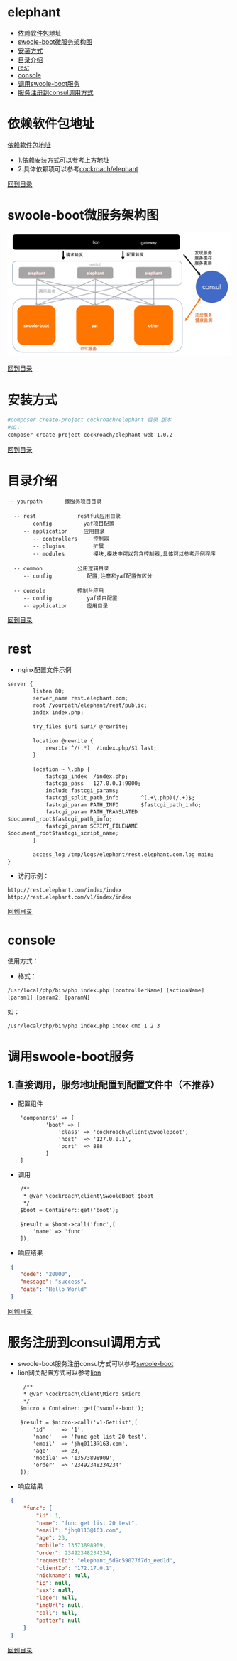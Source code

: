 elephant
=======

* [依赖软件包地址](#依赖软件包地址)
* [swoole-boot微服务架构图](#swoole-boot微服务架构图)
* [安装方式](#安装方式)
* [目录介绍](#目录介绍)
* [rest](#rest)
* [console](#console)
* [调用swoole-boot服务](#调用swoole-boot服务)
* [服务注册到consul调用方式](#服务注册到consul调用方式)

依赖软件包地址
=============

[依赖软件包地址](https://github.com/swoole-boot/soft)

* 1.依赖安装方式可以参考上方地址
* 2.具体依赖项可以参考[cockroach/elephant](https://packagist.org/packages/cockroach/elephant)

[回到目录](#elephant)

swoole-boot微服务架构图
======================

![架构图](https://github.com/swoole-boot/swoole-boot/blob/master/swoole-boot-micro-server.png?raw=true)

[回到目录](#elephant)

安装方式
=======

```bash
#composer create-project cockroach/elephant 目录 版本
#如：
composer create-project cockroach/elephant web 1.0.2
```

[回到目录](#elephant)

目录介绍
=======

```
-- yourpath       微服务项目目录

  -- rest             restful应用目录
     -- config          yaf项目配置               
     -- application     应用目录             
        -- controllers     控制器           
        -- plugins         扩展  
        -- modules         模块,模块中可以包含控制器,具体可以参考示例程序
          
  -- common           公用逻辑目录
     -- config           配置,注意和yaf配置做区分
     
  -- console          控制台应用
     -- config           yaf项目配置
     -- application      应用目录
```

[回到目录](#elephant)

rest
====

* nginx配置文件示例

```nginx
server {
        listen 80;
        server_name rest.elephant.com;
        root /yourpath/elephant/rest/public;
        index index.php;

        try_files $uri $uri/ @rewrite;

        location @rewrite {
            rewrite ^/(.*)  /index.php/$1 last;
        }

        location ~ \.php {
            fastcgi_index  /index.php;
            fastcgi_pass   127.0.0.1:9000;
            include fastcgi_params;
            fastcgi_split_path_info       ^(.+\.php)(/.+)$;
            fastcgi_param PATH_INFO       $fastcgi_path_info;
            fastcgi_param PATH_TRANSLATED $document_root$fastcgi_path_info;
            fastcgi_param SCRIPT_FILENAME $document_root$fastcgi_script_name;
        }

        access_log /tmp/logs/elephant/rest.elephant.com.log main;
}
```

* 访问示例：
```
http://rest.elephant.com/index/index
http://rest.elephant.com/v1/index/index
```

[回到目录](#elephant)

console
=======

使用方式：

* 格式：
```
/usr/local/php/bin/php index.php [controllerName] [actionName]  [param1] [param2] [paramN]
```

如：
```bash
/usr/local/php/bin/php index.php index cmd 1 2 3
```

调用swoole-boot服务
==================

## 1.直接调用，服务地址配置到配置文件中（不推荐）
* 配置组件

```
    'components' => [
            'boot' => [
                'class' => 'cockroach\client\SwooleBoot',
                'host'  => '127.0.0.1',
                'port'  => 888
            ]
    ]
```

* 调用

```
    /**
     * @var \cockroach\client\SwooleBoot $boot
     */
    $boot = Container::get('boot');
    
    $result = $boot->call('func',[
        'name' => 'func'
    ]);
```

* 响应结果

```json
 {
    "code": "20000",
    "message": "success",
    "data": "Hello World"
 }
```

[回到目录](#elephant)

服务注册到consul调用方式
=======================

* swoole-boot服务注册consul方式可以参考[swoole-boot](https://github.com/swoole-boot/swoole-boot)
* lion网关配置方式可以参考[lion](https://github.com/swoole-boot/lion)

```
     /**
     * @var \cockroach\client\Micro $micro
     */
    $micro = Container::get('swoole-boot');

    $result = $micro->call('v1-GetList',[
        'id'     => '1',
        'name'   => 'func get list 20 test',
        'email'  => 'jhq0113@163.com',
        'age'    => 23,
        'mobile' => '13573898909',
        'order'  => '23492348234234'
    ]);
```

* 响应结果

```json
 {
     "func": {
         "id": 1,
         "name": "func get list 20 test",
         "email": "jhq0113@163.com",
         "age": 23,
         "mobile": 13573898909,
         "order": 23492348234234,
         "requestId": "elephant_5d9c59077f7db_eed1d",
         "clientIp": "172.17.0.1",
         "nickname": null,
         "ip": null,
         "sex": null,
         "logo": null,
         "imgUrl": null,
         "call": null,
         "patter": null
     }
 }
```

[回到目录](#elephant)
